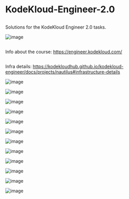 # KodeKloud-Engineer-2.0
##
Solutions for the KodeKloud Engineer 2.0 tasks.

![image](https://github.com/janaom/KodeKloud-Engineer-2.0/assets/83917694/78c18a22-080d-472b-99eb-5e9f5f2c5b64)



##
Info about the course: https://engineer.kodekloud.com/
##
Infra details: https://kodekloudhub.github.io/kodekloud-engineer/docs/projects/nautilus#infrastructure-details

![image](https://github.com/janaom/KodeKloud-Engineer-2.0/assets/83917694/93c18bfc-6ca2-4b9b-8932-efe9f46ce9b4)

![image](https://github.com/janaom/KodeKloud-Engineer-2.0/assets/83917694/49e3debc-9f1e-4a34-b83f-b3c998ff017e)

![image](https://github.com/janaom/KodeKloud-Engineer-2.0/assets/83917694/2287c97d-644a-4a33-9dbc-5483dc49dfb1)

![image](https://github.com/janaom/KodeKloud-Engineer-2.0/assets/83917694/17ef2ce4-b7ce-4d01-9af2-f434cd7b4d9c)

![image](https://github.com/janaom/KodeKloud-Engineer-2.0/assets/83917694/674ec484-76aa-4dc2-b3ae-eac8eef6e266)

![image](https://github.com/janaom/KodeKloud-Engineer-2.0/assets/83917694/834239b0-a8e3-430f-9d2c-d974b5332c52)

![image](https://github.com/janaom/KodeKloud-Engineer-2.0/assets/83917694/b01a2127-8ffa-480d-a1da-76d824e6bbb6)

![image](https://github.com/janaom/KodeKloud-Engineer-2.0/assets/83917694/e60233ea-3ff5-4008-8059-ccb496e57bef)

![image](https://github.com/janaom/KodeKloud-Engineer-2.0/assets/83917694/4cf95357-2d84-4b23-b22a-c0feb7632829)

![image](https://github.com/janaom/KodeKloud-Engineer-2.0/assets/83917694/bbef5d89-cd69-4201-9837-5db5f28a0768)

![image](https://github.com/janaom/KodeKloud-Engineer-2.0/assets/83917694/2fd10839-e85d-43fb-8459-672eaf421f39)

![image](https://github.com/janaom/KodeKloud-Engineer-2.0/assets/83917694/2f15c57b-b86d-4594-913c-c5045ab31ab0)


